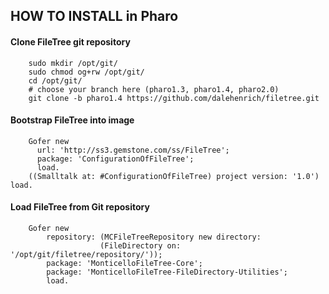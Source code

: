 ## HOW TO INSTALL in Pharo

#### <a name="clone"></a>Clone FileTree git repository

```shell
    sudo mkdir /opt/git/
    sudo chmod og+rw /opt/git/
    cd /opt/git/
    # choose your branch here (pharo1.3, pharo1.4, pharo2.0)
    git clone -b pharo1.4 https://github.com/dalehenrich/filetree.git
```

#### <a name="bootstrap"></a>Bootstrap FileTree into image

```Smalltalk
    Gofer new
      url: 'http://ss3.gemstone.com/ss/FileTree';
      package: 'ConfigurationOfFileTree';
      load.
    ((Smalltalk at: #ConfigurationOfFileTree) project version: '1.0') load.  
```

####  <a name="loadlatest"></a>Load FileTree from Git repository

```Smalltalk
    Gofer new
        repository: (MCFileTreeRepository new directory: 
                    (FileDirectory on: '/opt/git/filetree/repository/'));
        package: 'MonticelloFileTree-Core';
        package: 'MonticelloFileTree-FileDirectory-Utilities';
        load.
```


